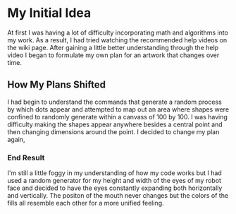 # My Initial Idea
  At first I was having a lot of difficulty incorporating math and algorithms into my work. As a result, I had tried watching the recommended help videos on the wiki page. After gaining a little better understanding through the help video I began to formulate my own plan for an artwork that changes over time.

## How My Plans Shifted
  I had begin to understand the commands that generate a random process by which dots appear and attempted to map out an area where shapes were confined to randomly generate within a canvass of 100 by 100. I was having difficulty making the shapes appear anywhere besides a central point and then changing dimensions around the point. I decided to change my plan again,
### End Result
  I'm still a little foggy in my understanding of how my code works but I had used a random generator for my height and width of the eyes of my robot face and decided to have the eyes constantly expanding both horizontally and vertically. The positon of the mouth never changes but the colors of the fills all resemble each other for a more unified feeling.
